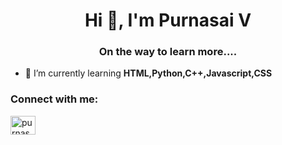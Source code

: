 <h1 align="center">Hi 👋, I'm Purnasai V</h1>
<h3 align="center">On the way to learn more....</h3>

- 🌱 I’m currently learning **HTML,Python,C++,Javascript,CSS**

<h3 align="left">Connect with me:</h3>
<p align="left">
<a href="https://linkedin.com/in/purnasai-v-338120343" target="blank"><img align="center" src="https://raw.githubusercontent.com/rahuldkjain/github-profile-readme-generator/master/src/images/icons/Social/linked-in-alt.svg" alt="purnasai v" height="30" width="40" /></a>
</p>
